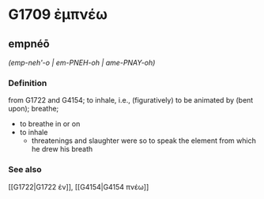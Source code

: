 # G1709 ἐμπνέω

## empnéō

_(emp-neh'-o | em-PNEH-oh | ame-PNAY-oh)_

### Definition

from G1722 and G4154; to inhale, i.e., (figuratively) to be animated by (bent upon); breathe; 

- to breathe in or on
- to inhale
  - threatenings and slaughter were so to speak the element from which he drew his breath

### See also

[[G1722|G1722 ἐν]], [[G4154|G4154 πνέω]]
